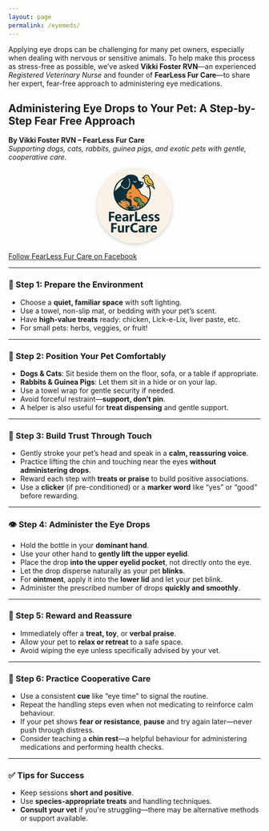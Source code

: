 ```yaml
---
layout: page
permalink: /eyemeds/
---
```

Applying eye drops can be challenging for many pet owners, especially when dealing with nervous or sensitive animals. To help make this process as stress-free as possible, we’ve asked **Vikki Foster RVN**—an experienced *Registered Veterinary Nurse* and founder of **FearLess Fur Care**—to share her expert, fear-free approach to administering eye medications.

## Administering Eye Drops to Your Pet: A Step-by-Step Fear Free Approach  
**By Vikki Foster RVN – FearLess Fur Care**  
*Supporting dogs, cats, rabbits, guinea pigs, and exotic pets with gentle, cooperative care.*

<div style="text-align: center;">
  <img src="../assets/logos/fearLess-fur-care.jpg" alt="FearLess Fur Care Logo"
       style="width: 150px; height: 150px; object-fit: cover; border-radius: 50%; box-shadow: 0 2px 6px rgba(0,0,0,0.2);">
</div>

[Follow FearLess Fur Care on Facebook](https://www.facebook.com/FearLessFurCaregroup)

---

### 🧘 Step 1: Prepare the Environment  
- Choose a **quiet, familiar space** with soft lighting.  
- Use a towel, non-slip mat, or bedding with your pet’s scent.  
- Have **high-value treats** ready: chicken, Lick-e-Lix, liver paste, etc.  
- For small pets: herbs, veggies, or fruit!

---

### 🐾 Step 2: Position Your Pet Comfortably  
- **Dogs & Cats**: Sit beside them on the floor, sofa, or a table if appropriate.  
- **Rabbits & Guinea Pigs**: Let them sit in a hide or on your lap.  
- Use a towel wrap for gentle security if needed.  
- Avoid forceful restraint—**support, don’t pin**.  
- A helper is also useful for **treat dispensing** and gentle support.

---

### 💛 Step 3: Build Trust Through Touch  
- Gently stroke your pet’s head and speak in a **calm, reassuring voice**.  
- Practice lifting the chin and touching near the eyes **without administering drops**.  
- Reward each step with **treats or praise** to build positive associations.  
- Use a **clicker** (if pre-conditioned) or a **marker word** like “yes” or “good” before rewarding.

---

### 👁️ Step 4: Administer the Eye Drops  
- Hold the bottle in your **dominant hand**.  
- Use your other hand to **gently lift the upper eyelid**.  
- Place the drop **into the upper eyelid pocket**, not directly onto the eye.  
- Let the drop disperse naturally as your pet **blinks**.  
- For **ointment**, apply it into the **lower lid** and let your pet blink.  
- Administer the prescribed number of drops **quickly and smoothly**.

---

### 🎉 Step 5: Reward and Reassure  
- Immediately offer a **treat, toy**, or **verbal praise**.  
- Allow your pet to **relax or retreat** to a safe space.  
- Avoid wiping the eye unless specifically advised by your vet.

---

### 🔁 Step 6: Practice Cooperative Care  
- Use a consistent **cue** like “eye time” to signal the routine.  
- Repeat the handling steps even when not medicating to reinforce calm behaviour.  
- If your pet shows **fear or resistance**, **pause** and try again later—never push through distress.  
- Consider teaching a **chin rest**—a helpful behaviour for administering medications and performing health checks.

---

### ✅ Tips for Success  
- Keep sessions **short and positive**.  
- Use **species-appropriate treats** and handling techniques.  
- **Consult your vet** if you're struggling—there may be alternative methods or support available.


